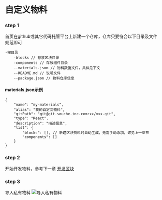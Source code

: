 # 自定义物料

### step 1

首页在github或其它代码托管平台上新建一个仓库，仓库只要符合以下目录及文件规范即可

```
-根目录
    -blocks // 存放区块目录
    -components // 存放组件目录
    --materials.json // 物料数据文件，具体见下文
    --README.md // 说明文件
    --package.json // 物料仓库信息
```

#### materials.json示例

```
{
	"name": "my-materials",
	"alias": "我的自定义物料",
	"gitPath": "git@git.souche-inc.com:xx/xxx.git",
    "type": "React",
    "description": "描述信息",
	"list": {
		"blocks": [], // 新建区块物料时自动生成，无需手动添加，详见上一章节
		"components": []
	}
}
```

### step 2

开始开发物料，参考下一章
[开发区块](/pandora-doc/guide/block)


### step 3

导入私有物料
![导入私有物料](//img.souche.com/f2e/b2bec58ae4d27354696752b43d63da7f.jpg)
